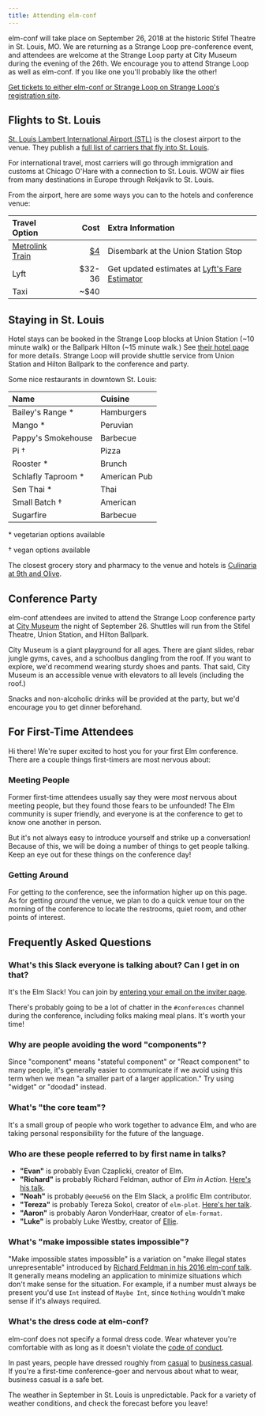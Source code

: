 ```yaml
---
title: Attending elm-conf
---
```


elm-conf will take place on September 26, 2018 at the historic Stifel Theatre in St. Louis, MO.
We are returning as a Strange Loop pre-conference event, and attendees are welcome at the Strange Loop party at City Museum during the evening of the 26th.
We encourage you to attend Strange Loop as well as elm-conf.
If you like one you'll probably like the other!

[Get tickets to either elm-conf or Strange Loop on Strange Loop's registration site](https://thestrangeloop.com/register.html).

## Flights to St. Louis

[St. Louis Lambert International Airport (STL)](https://www.flystl.com/) is the closest airport to the venue. They publish a [full list of carriers that fly into St. Louis](https://www.flystl.com/flights-and-airlines/airlines).

For international travel, most carriers will go through immigration and customs at Chicago O'Hare with a connection to St. Louis.
WOW air flies from many destinations in Europe through Rekjavik to St. Louis.

From the airport, here are some ways you can to the hotels and conference venue:

| Travel Option | Cost | Extra Information |
|:-|-:|:-|
| [Metrolink Train](http://www.metrostlouis.org/fares-and-passes/) | [$4](http://www.metrostlouis.org/fares-and-passes/) | Disembark at the Union Station Stop |
| Lyft | $32-36 | Get updated estimates at [Lyft's Fare Estimator](https://www.lyft.com/fare-estimate) |
| Taxi | ~$40 | |

## Staying in St. Louis

Hotel stays can be booked in the Strange Loop blocks at Union Station (~10 minute walk) or the Ballpark Hilton (~15 minute walk.)
See [their hotel page](https://thestrangeloop.com/register.html) for more details.
Strange Loop will provide shuttle service from Union Station and Hilton Ballpark to the conference and party.

Some nice restaurants in downtown St. Louis:

| Name | Cuisine |
|:-|:-|
| Bailey's Range * | Hamburgers |
| Mango * | Peruvian |
| Pappy's Smokehouse | Barbecue |
| Pi † | Pizza |
| Rooster * | Brunch |
| Schlafly Taproom * | American Pub |
| Sen Thai * | Thai |
| Small Batch † | American |
| Sugarfire | Barbecue |

\* vegetarian options available

† vegan options available

The closest grocery story and pharmacy to the venue and hotels is [Culinaria at 9th and Olive](https://goo.gl/maps/p8yYc4xUZoM2).

## Conference Party

elm-conf attendees are invited to attend the Strange Loop conference party at [City Museum](https://www.citymuseum.org/) the night of September 26.
Shuttles will run from the Stifel Theatre, Union Station, and Hilton Ballpark.

City Museum is a giant playground for all ages.
There are giant slides, rebar jungle gyms, caves, and a schoolbus dangling from the roof.
If you want to explore, we'd recommend wearing sturdy shoes and pants.
That said, City Museum is an accessible venue with elevators to all levels (including the roof.)

Snacks and non-alcoholic drinks will be provided at the party, but we'd encourage you to get dinner beforehand.

## For First-Time Attendees

Hi there!
We're super excited to host you for your first Elm conference.
There are a couple things first-timers are most nervous about:

### Meeting People

Former first-time attendees usually say they were *most* nervous about meeting people, but they found those fears to be unfounded!
The Elm community is super friendly, and everyone is at the conference to get to know one another in person.

But it's not always easy to introduce yourself and strike up a conversation!
Because of this, we will be doing a number of things to get people talking.
Keep an eye out for these things on the conference day!

### Getting Around

For getting *to* the conference, see the information higher up on this page.
As for getting *around* the venue, we plan to do a quick venue tour on the morning of the conference to locate the restrooms, quiet room, and other points of interest.

## Frequently Asked Questions

### What's this Slack everyone is talking about? Can I get in on that?

It's the Elm Slack!
You can join by [entering your email on the inviter page](http://elmlang.herokuapp.com/).

There's probably going to be a lot of chatter in the `#conferences` channel during the conference, including folks making meal plans.
It's worth your time!

### Why are people avoiding the word "components"?

Since "component" means "stateful component" or "React component" to many people, it's generally easier to communicate if we avoid using this term when we mean "a smaller part of a larger application."
Try using "widget" or "doodad" instead.

### What's "the core team"?

It's a small group of people who work together to advance Elm, and who are taking personal responsibility for the future of the language.

### Who are these people referred to by first name in talks?

- **"Evan"** is probably Evan Czaplicki, creator of Elm.
- **"Richard"** is probably Richard Feldman, author of *Elm in Action*. [Here's his talk](speakers/richard-feldman.md).
- **"Noah"** is probably `@eeue56` on the Elm Slack, a prolific Elm contributor.
- **"Tereza"** is probably Tereza Sokol, creator of `elm-plot`. [Here's her talk](speakers/tereza-sokol.md).
- **"Aaron"** is probably Aaron VonderHaar, creator of `elm-format`.
- **"Luke"** is probably Luke Westby, creator of [Ellie](https://ellie-app.com).

### What's "make impossible states impossible"?

"Make impossible states impossible" is a variation on "make illegal states unrepresentable" introduced by [Richard Feldman in his 2016 elm-conf talk](https://www.youtube.com/watch?v=IcgmSRJHu_8).
It generally means modeling an application to minimize situations which don't make sense for the situation.
For example, if a number must always be present you'd use `Int` instead of `Maybe Int`, since `Nothing` wouldn't make sense if it's always required.

### What's the dress code at elm-conf?

elm-conf does not specify a formal dress code.
Wear whatever you're comfortable with as long as it doesn't violate the [code of conduct](https://thestrangeloop.com/policies.html).

In past years, people have dressed roughly from [casual](https://en.wikipedia.org/wiki/Casual) to [business casual](https://en.wikipedia.org/wiki/Business_casual).
If you're a first-time conference-goer and nervous about what to wear, business casual is a safe bet.

The weather in September in St. Louis is unpredictable.
Pack for a variety of weather conditions, and check the forecast before you leave!
